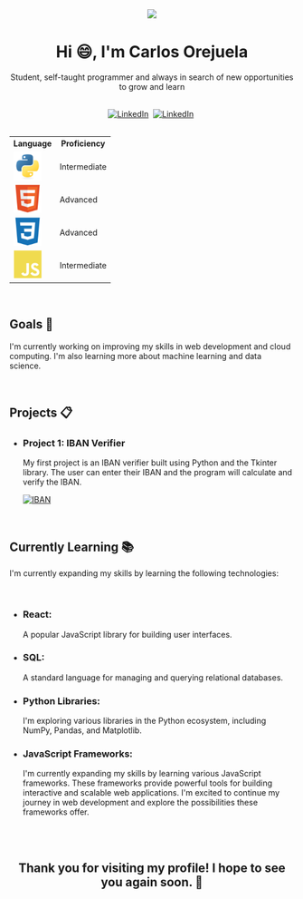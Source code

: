 <div align='center'> 
  <img src= "https://media.giphy.com/media/v1.Y2lkPTc5MGI3NjExNzQ5NjJmYTg3YTY1YjAxOTViYjFlOTI1ZTA0Y2ZiOTFiMjE2NDRiYyZjdD1n/R6gvnAxj2ISzJdbA63/giphy-downsized.gif" />
 </div>

<h1 align='center'>Hi 😄, I'm Carlos Orejuela</h1> 

<p align='center'>Student, self-taught programmer and always in search of new opportunities to grow and learn
</p>

<br>

<div align='center'>
  <a href='https://www.linkedin.com/in/carlos-orejuela-wd/'><img src='https://img.shields.io/badge/LinkedIn-Carlos%20Orejuela-blue' alt='LinkedIn'></a>&nbsp
   <a href='https://www.facebook.com/profile.php?id=100066907280303'><img src='https://img.shields.io/badge/Facebook-Carlos%20Orejuela-goldenrod' alt='LinkedIn'></a>&nbsp
</div>
<br>


<table align='center'>
  <tr>
    <th>Language</th>
    <th>Proficiency</th>
  </tr>
  <tr>
    <td> <img src='https://github.com/devicons/devicon/blob/master/icons/python/python-original.svg' alt='python' width='50' height='50'></td>
    <td>Intermediate</td>
  </tr>
  <tr>
    <td><img src='https://github.com/devicons/devicon/blob/master/icons/html5/html5-original.svg' alt='html' width='50' height='50'></td>
    <td>Advanced</td>
  </tr>
  <tr>
    <td> <img src='https://github.com/devicons/devicon/blob/master/icons/css3/css3-plain.svg' alt='css' width='50' height='50'></td>
    <td>Advanced</td>
  </tr>
    <tr>
    <td> <img src='https://github.com/devicons/devicon/blob/master/icons/javascript/javascript-plain.svg' alt='javascript' width='50' height='50'></td>
    <td>Intermediate</td>
  </tr>
</table>

<br>

<h2>Goals 🎯</h2>
<p >I'm currently working on improving my skills in web development and cloud computing. I'm also learning more about machine learning and data science.
</p>
<br>

<h2> Projects 📋 </h2>
<ul>
  <li>
    <h3>Project 1: IBAN Verifier</h3>
     <p> My first project is an IBAN verifier built using Python and the Tkinter library. The user can enter their IBAN and   the program will calculate and verify the IBAN.</p>
     <a href='https://github.com/IEdorasI/Iban_Verificador'><img src='https://img.shields.io/badge/Iban-Verificador-orange' alt='IBAN' width='200'></a>
  </li>
</ul>


<br>
<h2>Currently Learning 📚</h2>
 <p>I'm currently expanding my skills by learning the following technologies:</p>
 <br>
 <ul>
 <li> <h3>React:</h3> 
 A popular JavaScript library for building user interfaces. </li>
 <li> <h3>SQL:</h3> 
 A standard language for managing and querying relational databases.</li> 
 <li> <h3>Python Libraries:</h3> 
 I'm exploring various libraries in the Python ecosystem, including NumPy, Pandas, and Matplotlib. </li>
 <li> <h3>JavaScript Frameworks:</h3> 
 I'm currently expanding my skills by learning various JavaScript frameworks. These frameworks provide powerful tools for building interactive and scalable web applications. I'm excited to continue my journey in web development and explore the possibilities these frameworks offer.</li>
</ul>
<br>
<br>
<h2 align='center'> Thank you for visiting my profile! I hope to see you again soon. 👋 </h2>

